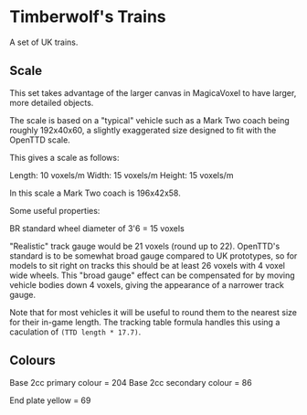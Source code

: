 # Timberwolf's Trains

A set of UK trains.

## Scale

This set takes advantage of the larger canvas in MagicaVoxel to have larger, more detailed objects.

The scale is based on a "typical" vehicle such as a Mark Two coach being roughly 192x40x60, a slightly exaggerated size
designed to fit with the OpenTTD scale.

This gives a scale as follows:

Length: 10 voxels/m
Width:  15 voxels/m
Height: 15 voxels/m

In this scale a Mark Two coach is 196x42x58.

Some useful properties:

BR standard wheel diameter of 3'6 = 15 voxels

"Realistic" track gauge would be 21 voxels (round up to 22). OpenTTD's standard is to be somewhat broad gauge compared to
UK prototypes, so for models to sit right on tracks this should be at least 26 voxels with 4 voxel wide wheels. This 
"broad gauge" effect can be compensated for by moving vehicle bodies down 4 voxels, giving the appearance of a narrower
track gauge.

Note that for most vehicles it will be useful to round them to the nearest size for their in-game length. The tracking table formula handles this using a caculation of `(TTD length * 17.7)`.


## Colours

Base 2cc primary colour = 204
Base 2cc secondary colour = 86

End plate yellow = 69